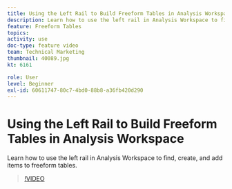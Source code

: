 ```yaml
---
title: Using the Left Rail to Build Freeform Tables in Analysis Workspace
description: Learn how to use the left rail in Analysis Workspace to find, create, and add items to freeform tables.
feature: Freeform Tables
topics: 
activity: use
doc-type: feature video
team: Technical Marketing
thumbnail: 40089.jpg
kt: 6161

role: User
level: Beginner
exl-id: 60611747-80c7-4bd0-88b8-a36fb420d290
---
```

# Using the Left Rail to Build Freeform Tables in Analysis Workspace

Learn how to use the left rail in Analysis Workspace to find, create, and add items to freeform tables.

>[!VIDEO](https://video.tv.adobe.com/v/40089/?quality=12&learn=on)
